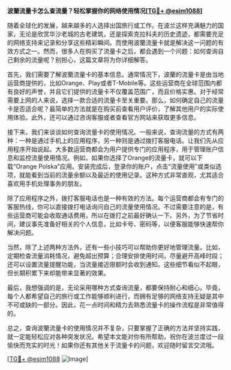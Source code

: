 **波蘭流量卡怎么查流量？轻松掌握你的网络使用情况[[TG💪+ @esim1088](https://t.me/s/esim1088)]**

随着全球化的发展，越来越多的人选择出国旅行或工作。在波兰这样充满魅力的国家，无论是欣赏华沙老城的古老建筑，还是探索克拉科夫的历史遗迹，都需要充足的网络支持来记录和分享这些精彩瞬间。而使用波蘭流量卡就是解决这一问题的有效方式之一。然而，很多人在购买了流量卡之后，都会遇到一个问题：如何查询自己剩余的流量呢？别担心，这篇文章将为你详细解答。

首先，我们需要了解波蘭流量卡的基本信息。通常情况下，波蘭的流量卡是由当地运营商提供的，比如Orange、Play或者T-Mobile等。这些运营商在全球范围内都有良好的声誉，并且它们提供的流量卡不仅覆盖范围广，而且价格实惠。对于经常需要上网的人来说，选择一款合适的流量卡至关重要。那么，如何确定自己的流量卡是否适合呢？最简单的方法就是在购买前查看用户评价，了解其他用户的实际使用体验。此外，还可以通过咨询客服或者查看官方网站来获取更多信息。

接下来，我们来谈谈如何查询流量卡的使用情况。一般来说，查询流量的方式有两种：一种是通过手机上的应用程序，另一种则是通过拨打客服电话。让我们先从应用程序开始说起。大多数运营商都会为用户提供专门的应用程序，用于管理账户信息和监控流量使用情况。例如，如果你选择了Orange的流量卡，就可以下载“Orange Polska”应用。安装完成后，登录你的账户，点击“流量使用”或类似选项，就能看到当前的流量余额以及最近的使用记录。这种方式非常直观，尤其适合喜欢用手机处理事务的朋友。

除了应用程序之外，拨打客服电话也是一种有效的方法。每个运营商都会有专门的客服热线，你可以直接拨打电话询问自己的流量使用情况。不过需要注意的是，有些运营商可能会收取通话费用，所以在拨打之前最好确认一下。另外，为了节省时间，建议事先准备好相关的个人信息，比如卡号、密码等，以便客服能够快速帮你解决问题。

当然，除了上述两种方法外，还有一些小技巧可以帮助你更好地管理流量。比如，定期检查流量消耗情况，避免超出预算；合理安排使用时间，尽量避开高峰时段；还可以设置流量提醒功能，当流量接近限额时会收到通知。这些细节看似不起眼，但长期积累下来却能带来显著的效果。

最后，我想强调的是，无论采用哪种方式查询流量，都要保持耐心和细心。毕竟，每个人都希望自己的旅行或工作能够顺利进行，而拥有足够的网络支持无疑是其中不可或缺的一部分。因此，花一点时间和精力去熟悉流量卡的操作流程是非常值得的。

总之，查询波蘭流量卡的使用情况并不复杂，只要掌握了正确的方法并坚持实践，就一定能轻松应对各种突发状况。希望本文能对你有所帮助，祝你在波兰度过一段愉快而充实的时光！如果你还有其他关于流量卡的问题，欢迎随时留言交流哦。

[[TG💪+ @esim1088](https://t.me/s/esim1088) ![Image](https://i.postimg.cc/4NQfJmqS/Snipaste-2025-05-13-00-14-12.png)]